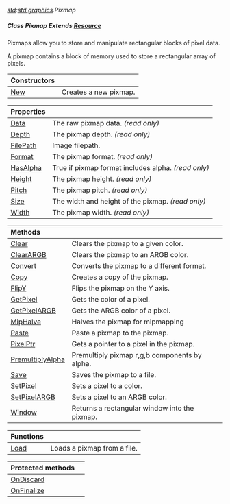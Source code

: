 _[std](../../modules/std/std-module.md):[std.graphics](../../modules/std/std-graphics.md).Pixmap_
##### Class Pixmap Extends [Resource](../../modules/std/std-resource-resource.md)
Pixmaps allow you to store and manipulate rectangular blocks of pixel data.

A pixmap contains a block of memory used to store a rectangular array of pixels.

| Constructors | |
|:---|:---|
| [New](std-graphics-pixmap-new.md) | Creates a new pixmap. |

| Properties | |
|:---|:---|
| [Data](std-graphics-pixmap-data.md) | The raw pixmap data. _(read only)_ |
| [Depth](std-graphics-pixmap-depth.md) | The pixmap depth. _(read only)_ |
| [FilePath](std-graphics-pixmap-filepath.md) | Image filepath. |
| [Format](std-graphics-pixmap-format.md) | The pixmap format. _(read only)_ |
| [HasAlpha](std-graphics-pixmap-hasalpha.md) | True if pixmap format includes alpha. _(read only)_ |
| [Height](std-graphics-pixmap-height.md) | The pixmap height. _(read only)_ |
| [Pitch](std-graphics-pixmap-pitch.md) | The pixmap pitch. _(read only)_ |
| [Size](std-graphics-pixmap-size.md) | The width and height of the pixmap. _(read only)_ |
| [Width](std-graphics-pixmap-width.md) | The pixmap width. _(read only)_ |

| Methods | |
|:---|:---|
| [Clear](std-graphics-pixmap-clear.md) | Clears the pixmap to a given color. |
| [ClearARGB](std-graphics-pixmap-clearargb.md) | Clears the pixmap to an ARGB color. |
| [Convert](std-graphics-pixmap-convert.md) | Converts the pixmap to a different format. |
| [Copy](std-graphics-pixmap-copy.md) | Creates a copy of the pixmap. |
| [FlipY](std-graphics-pixmap-flipy.md) | Flips the pixmap on the Y axis. |
| [GetPixel](std-graphics-pixmap-getpixel.md) | Gets the color of a pixel. |
| [GetPixelARGB](std-graphics-pixmap-getpixelargb.md) | Gets the ARGB color of a pixel. |
| [MipHalve](std-graphics-pixmap-miphalve.md) |  Halves the pixmap for mipmapping |
| [Paste](std-graphics-pixmap-paste.md) | Paste a pixmap to the pixmap. |
| [PixelPtr](std-graphics-pixmap-pixelptr.md) | Gets a pointer to a pixel in the pixmap. |
| [PremultiplyAlpha](std-graphics-pixmap-premultiplyalpha.md) | Premultiply pixmap r,g,b components by alpha. |
| [Save](std-graphics-pixmap-save.md) | Saves the pixmap to a file. |
| [SetPixel](std-graphics-pixmap-setpixel.md) | Sets a pixel to a color. |
| [SetPixelARGB](std-graphics-pixmap-setpixelargb.md) | Sets a pixel to an ARGB color. |
| [Window](std-graphics-pixmap-window.md) | Returns a rectangular window into the pixmap. |

| Functions | |
|:---|:---|
| [Load](std-graphics-pixmap-load.md) | Loads a pixmap from a file. |

| Protected methods | |
|:---|:---|
| [OnDiscard](std-graphics-pixmap-ondiscard.md) |  |
| [OnFinalize](std-graphics-pixmap-onfinalize.md) |  |
